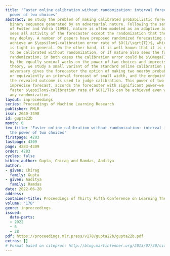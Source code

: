```yaml
---
title: 'Faster online calibration without randomization: interval forecasts and the
  power of two choices'
abstract: We study the problem of making calibrated probabilistic forecasts for a
  binary sequence generated by an adversarial nature. Following the seminal paper
  of Foster and Vohra (1998), nature is often modeled as an adaptive adversary who
  sees all activity of the forecaster except the randomization that the forecaster
  may deploy. A number of papers have proposed randomized forecasting strategies that
  achieve an $\epsilon$-calibration error rate of $O(1/\sqrt{T})$, which we prove
  is tight in general. On the other hand, it is well known that it is not possible
  to be calibrated without randomization, or if nature also sees the forecaster’s
  randomization; in both cases the calibration error could be $\Omega(1)$. Inspired
  by the equally seminal works on the power of two choices and imprecise probability
  theory, we study a small variant of the standard online calibration problem. The
  adversary gives the forecaster the option of making two nearby probabilistic forecasts,
  or equivalently an interval forecast of small width, and the endpoint closest to
  the revealed outcome is used to judge calibration. This power of two choices, or
  imprecise forecast, accords the forecaster with significant power—we show that a
  faster $\epsilon$-calibration rate of $O(1/T)$ can be achieved even without deploying
  any randomization.
layout: inproceedings
series: Proceedings of Machine Learning Research
publisher: PMLR
issn: 2640-3498
id: gupta22b
month: 0
tex_title: 'Faster online calibration without randomization: interval forecasts and
  the power of two choices'
firstpage: 4283
lastpage: 4309
page: 4283-4309
order: 4283
cycles: false
bibtex_author: Gupta, Chirag and Ramdas, Aaditya
author:
- given: Chirag
  family: Gupta
- given: Aaditya
  family: Ramdas
date: 2022-06-28
address:
container-title: Proceedings of Thirty Fifth Conference on Learning Theory
volume: '178'
genre: inproceedings
issued:
  date-parts:
  - 2022
  - 6
  - 28
pdf: https://proceedings.mlr.press/v178/gupta22b/gupta22b.pdf
extras: []
# Format based on citeproc: http://blog.martinfenner.org/2013/07/30/citeproc-yaml-for-bibliographies/
---
```

